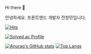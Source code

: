 Hi there 👋

안녕하세요. 프론트엔드 개발자 전창민입니다.

[![Hits](https://hits.seeyoufarm.com/api/count/incr/badge.svg?url=https%3A%2F%2Fgithub.com%2FJeonChangMin15&count_bg=%2373EFE7&title_bg=%233751E1&icon=&icon_color=%23E7E7E7&title=hits&edge_flat=false)](https://hits.seeyoufarm.com)

[![Solved.ac Profile](http://mazassumnida.wtf/api/v2/generate_badge?boj=cckdals111)](https://solved.ac/cckdals111/)

[![Anurag's GitHub stats](https://github-readme-stats.vercel.app/api?username=JeonChangMin15&count_private=true&theme=radical)](https://github.com/anuraghazra/github-readme-stats)
[![Top Langs](https://github-readme-stats.vercel.app/api/top-langs/?username=JeonChangMin15&layout=compact)](https://github.com/anuraghazra/github-readme-stats)

